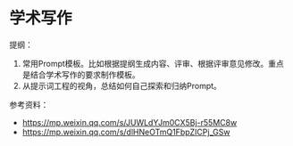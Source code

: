 # 学术写作

提纲：

1. 常用Prompt模板。比如根据提纲生成内容、评审、根据评审意见修改。重点是结合学术写作的要求制作模板。
2. 从提示词工程的视角，总结如何自己探索和归纳Prompt。


参考资料：

- https://mp.weixin.qq.com/s/JUWLdYJm0CX5Bj-r55MC8w
- https://mp.weixin.qq.com/s/dlHNeOTmQ1FbpZICPj_GSw
